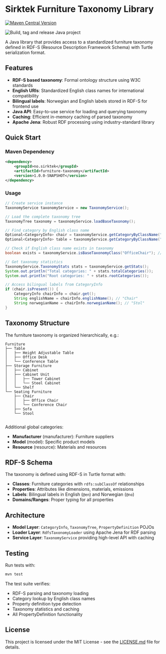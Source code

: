# Sirktek Furniture Taxonomy Library

[![Maven Central Version](https://img.shields.io/maven-central/v/no.sirktek/furniture-taxonomy)](https://search.maven.org/search?q=g:%22no.sirktek%22%20AND%20a:%22furniture-taxonomy%22)

![Build, tag and release Java project ](https://github.com/sirktek/sirk-furniture-taxonomy/actions/workflows/build_tag_and_release.yml/badge.svg)


A Java library that provides access to a standardized furniture taxonomy defined in RDF-S (Resource Description Framework Schema) with Turtle serialization format.

## Features

- **RDF-S based taxonomy**: Formal ontology structure using W3C standards
- **English URIs**: Standardized English class names for international compatibility
- **Bilingual labels**: Norwegian and English labels stored in RDF-S for frontend use
- **Java API**: Easy-to-use service for loading and querying taxonomy
- **Caching**: Efficient in-memory caching of parsed taxonomy
- **Apache Jena**: Robust RDF processing using industry-standard library

## Quick Start

### Maven Dependency

```xml
<dependency>
    <groupId>no.sirktek</groupId>
    <artifactId>furniture-taxonomy</artifactId>
    <version>1.0.0-SNAPSHOT</version>
</dependency>
```

### Usage

```java
// Create service instance
TaxonomyService taxonomyService = new TaxonomyService();

// Load the complete taxonomy tree
TaxonomyTree taxonomy = taxonomyService.loadBaseTaxonomy();

// Find category by English class name
Optional<CategoryInfo> chair = taxonomyService.getCategoryByClassName("Chair");
Optional<CategoryInfo> table = taxonomyService.getCategoryByClassName("Table");

// Check if English class name exists in taxonomy
boolean exists = taxonomyService.isBaseTaxonomyClass("OfficeChair"); // -> true

// Get taxonomy statistics
TaxonomyService.TaxonomyStats stats = taxonomyService.getStats();
System.out.println("Total categories: " + stats.totalCategories());
System.out.println("Root categories: " + stats.rootCategories());

// Access bilingual labels from CategoryInfo
if (chair.isPresent()) {
    CategoryInfo chairInfo = chair.get();
    String englishName = chairInfo.englishName(); // "Chair"
    String norwegianName = chairInfo.norwegianName(); // "Stol"
}
```

## Taxonomy Structure

The furniture taxonomy is organized hierarchically, e.g.:

```
Furniture
├── Table
│   ├── Height Adjustable Table
│   ├── Office Desk
│   └── Conference Table
├── Storage Furniture
│   ├── Cabinet
│   ├── Cabinet Unit
│   │   ├── Tower Cabinet
│   │   └── Steel Cabinet
│   └── Shelf
└── Seating Furniture
    ├── Chair
    │   ├── Office Chair
    │   └── Conference Chair
    ├── Sofa
    └── Stool
   
```

Additional global categories:
- **Manufacturer** (manufacturer): Furniture suppliers
- **Model** (model): Specific product models
- **Resource** (resource): Materials and resources

## RDF-S Schema

The taxonomy is defined using RDF-S in Turtle format with:

- **Classes**: Furniture categories with `rdfs:subClassOf` relationships
- **Properties**: Attributes like dimensions, materials, emissions
- **Labels**: Bilingual labels in English (`@en`) and Norwegian (`@no`)
- **Domains/Ranges**: Proper typing for all properties

## Architecture

- **Model Layer**: `CategoryInfo`, `TaxonomyTree`, `PropertyDefinition` POJOs
- **Loader Layer**: `RdfsTaxonomyLoader` using Apache Jena for RDF parsing
- **Service Layer**: `TaxonomyService` providing high-level API with caching

## Testing

Run tests with:
```bash
mvn test
```

The test suite verifies:
- RDF-S parsing and taxonomy loading
- Category lookup by English class names
- Property definition type detection
- Taxonomy statistics and caching
- All PropertyDefinition functionality

## License

This project is licensed under the MIT License - see the [LICENSE.md](LICENSE.md) file for details.
